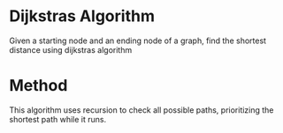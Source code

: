 # Dijkstras Algorithm
Given a starting node and an ending node of a graph, find the shortest distance using dijkstras algorithm

# Method
This algorithm uses recursion to check all possible paths, prioritizing the shortest path while it runs.
